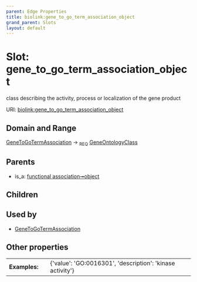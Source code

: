 ```yaml
---
parent: Edge Properties
title: biolink:gene_to_go_term_association_object
grand_parent: Slots
layout: default
---
```


# Slot: gene_to_go_term_association_object


class describing the activity, process or localization of the gene product

URI: [biolink:gene_to_go_term_association_object](https://w3id.org/biolink/vocab/gene_to_go_term_association_object)

## Domain and Range

[GeneToGoTermAssociation](GeneToGoTermAssociation.md) ->  <sub>REQ</sub> [GeneOntologyClass](GeneOntologyClass.md)

## Parents

 *  is_a: [functional association➞object](functional_association_object.md)

## Children


## Used by

 * [GeneToGoTermAssociation](GeneToGoTermAssociation.md)

## Other properties

|  |  |  |
| --- | --- | --- |
| **Examples:** | | {'value': 'GO:0016301', 'description': 'kinase activity'} |

